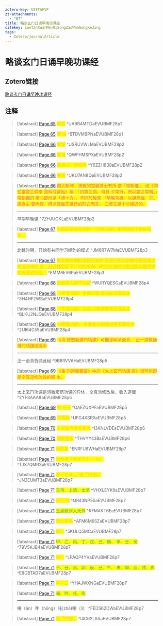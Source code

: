 ```yaml
---
zotero-key: U28TAFVP
zt-attachments:
  - "87"
title: 略谈玄门日诵早晚功课经
citekey: LueTanXuanMenRiSongZaoWanGongKeJing
tags:
  - Zotero/journalArticle
---
```

# 略谈玄门日诵早晚功课经

## Zotero链接

[略谈玄门日诵早晚功课经](zotero://select/library/items/U28TAFVP) 

## 注释


> [!abstract] [Page 65](zotero://open-pdf/library/items/EVUBMF28?page=1&annotation=UA9B4MTD)
> <mark style="color: #ffd400;">修道</mark>
> ^UA9B4MTDaEVUBMF28p1

> [!abstract] [Page 65](zotero://open-pdf/library/items/EVUBMF28?page=1&annotation=BTDVMBPN)
> <mark style="color: #ffd400;">養 生</mark>
> ^BTDVMBPNaEVUBMF28p1

> [!abstract] [Page 66](zotero://open-pdf/library/items/EVUBMF28?page=2&annotation=USRUVWLM)
> <mark style="color: #ffd400;">默誦</mark>
> ^USRUVWLMaEVUBMF28p2

> [!abstract] [Page 66](zotero://open-pdf/library/items/EVUBMF28?page=2&annotation=QWFHMSPX)
> <mark style="color: #ffd400;">直誦</mark>
> ^QWFHMSPXaEVUBMF28p2

> [!abstract] [Page 66](zotero://open-pdf/library/items/EVUBMF28?page=2&annotation=Y9ZZH838)
> <mark style="color: #ffd400;">寇謙之、陸修靜</mark>
> ^Y9ZZH838aEVUBMF28p2

> [!abstract] [Page 66](zotero://open-pdf/library/items/EVUBMF28?page=2&annotation=UKU7AN8Q)
> <mark style="color: #ffd400;">樂誦</mark>
> ^UKU7AN8QaEVUBMF28p2

> [!abstract] [Page 66](zotero://open-pdf/library/items/EVUBMF28?page=2&annotation=7ZHJUGKL)
> <mark style="color: #ff6666;">南北朝時，道教的宮觀道士有所 謂「常朝儀」，如《洞玄靈寶三洞奉 道科戒營始》稱：「四眾三洞，可旦 夕常行，所以謂之常朝。」常朝儀的 核心部份是「禮十方」，不同於後來 「早晚功課」以誦念經、咒、誥為主 要內容，但以其每天舉行的形式而言， 二者又是十分接近的。</mark>
> 
> * * *
> 
> 早期早晚课
> ^7ZHJUGKLaEVUBMF28p2

> [!abstract] [Page 67](zotero://open-pdf/library/items/EVUBMF28?page=3&annotation=JM6R7W7M)
> <mark style="color: #ffd400;">大概即是後來道教 「早晚功課」集體誦經活動的前身。</mark>
> 
> * * *
> 
> 北魏时期，开始有共同学习经韵的模式
> ^JM6R7W7MaEVUBMF28p3

> [!abstract] [Page 67](zotero://open-pdf/library/items/EVUBMF28?page=3&annotation=EMM6EV6P)
> <mark style="color: #ffd400;">南北朝時期的道教已有許 多道士開始脫離俗務而專以修道祀神為 業，在這種風氣下，用於祈神、修行的 誦經活動也開始顯得更加專業和神聖。</mark>
> ^EMM6EV6PaEVUBMF28p3

> [!abstract] [Page 68](zotero://open-pdf/library/items/EVUBMF28?page=4&annotation=WURYQESG)
> <mark style="color: #ffd400;">宏教真人柳守元譔</mark>
> ^WURYQESGaEVUBMF28p4

> [!abstract] [Page 68](zotero://open-pdf/library/items/EVUBMF28?page=4&annotation=3H4HF2WS)
> <mark style="color: #ffd400;">〈早壇功課〉主要以朝 禮元始天尊為主</mark>
> ^3H4HF2WSaEVUBMF28p4

> [!abstract] [Page 68](zotero://open-pdf/library/items/EVUBMF28?page=4&annotation=BLKU2NJQ)
> <mark style="color: #ffd400;">〈午壇功課〉主要 以朝禮靈寶天尊為主</mark>
> ^BLKU2NJQaEVUBMF28p4

> [!abstract] [Page 68](zotero://open-pdf/library/items/EVUBMF28?page=4&annotation=2UI64C55)
> <mark style="color: #ffd400;">〈晚壇功課〉 主要是以朝禮道德天尊為主</mark>
> ^2UI64C55aEVUBMF28p4

> [!abstract] [Page 69](zotero://open-pdf/library/items/EVUBMF28?page=5&annotation=9B8RVVAH)
> <mark style="color: #ff6666;">《清 微宏範道門功課》可能是明清全真、 正一道教通用的功課經版本</mark>
> 
> * * *
> 
> 正一全真皆诵此经
> ^9B8RVVAHaEVUBMF28p5

> [!abstract] [Page 69](zotero://open-pdf/library/items/EVUBMF28?page=5&annotation=2YFSAAA8)
> <mark style="color: #ff6666;">《重 刊道藏輯要》中的《太上玄門功課 經》很可能即是全真道修改後的版 本。</mark>
> 
> * * *
> 
> 太上玄门功课是清微宏范功课的异体，全真派修改后，收入道藏
> ^2YFSAAA8aEVUBMF28p5

> [!abstract] [Page 69](zotero://open-pdf/library/items/EVUBMF28?page=5&annotation=QAEZUXPF)
> <mark style="color: #ffd400;">柳 守元</mark>
> ^QAEZUXPFaEVUBMF28p5

> [!abstract] [Page 69](zotero://open-pdf/library/items/EVUBMF28?page=5&annotation=UFG4XSRX)
> <mark style="color: #ffd400;">吊掛韻</mark>
> ^UFG4XSRXaEVUBMF28p5

> [!abstract] [Page 70](zotero://open-pdf/library/items/EVUBMF28?page=6&annotation=I3KNLVDE)
> <mark style="color: #ffd400;">上祝當今皇帝萬歲</mark>
> ^I3KNLVDEaEVUBMF28p6

> [!abstract] [Page 70](zotero://open-pdf/library/items/EVUBMF28?page=6&annotation=THVYY43B)
> <mark style="color: #ffd400;">鐺釵過板</mark>
> ^THVYY43BaEVUBMF28p6

> [!abstract] [Page 71](zotero://open-pdf/library/items/EVUBMF28?page=7&annotation=ENRFU6WH)
> <mark style="color: #ffd400;">魚鈴板</mark>
> ^ENRFU6WHaEVUBMF28p7

> [!abstract] [Page 71](zotero://open-pdf/library/items/EVUBMF28?page=7&annotation=TJX7QMR3)
> <mark style="color: #ffd400;">木魚板「老子八十一 化」</mark>
> ^TJX7QMR3aEVUBMF28p7

> [!abstract] [Page 71](zotero://open-pdf/library/items/EVUBMF28?page=7&annotation=JN3EUMT3)
> <mark style="color: #ffd400;">起「三清」、落「四 御」</mark>
> ^JN3EUMT3aEVUBMF28p7

> [!abstract] [Page 71](zotero://open-pdf/library/items/EVUBMF28?page=7&annotation=VHXLEYK9)
> <mark style="color: #5fb236;">玉清、上清、太清</mark>
> ^VHXLEYK9aEVUBMF28p7

> [!abstract] [Page 71](zotero://open-pdf/library/items/EVUBMF28?page=7&annotation=QR43NP5S)
> <mark style="color: #ffd400;">起三 清</mark>
> ^QR43NP5SaEVUBMF28p7

> [!abstract] [Page 71](zotero://open-pdf/library/items/EVUBMF28?page=7&annotation=RFMAKT6E)
> <mark style="color: #5fb236;">玉皇赦罪大天尊</mark>
> ^RFMAKT6EaEVUBMF28p7

> [!abstract] [Page 71](zotero://open-pdf/library/items/EVUBMF28?page=7&annotation=AFM6M66Z)
> <mark style="color: #ffd400;">滾七星點</mark>
> ^AFM6M66ZaEVUBMF28p7

> [!abstract] [Page 71](zotero://open-pdf/library/items/EVUBMF28?page=7&annotation=5KULQ5MC)
> <mark style="color: #ffd400;">緊七</mark>
> ^5KULQ5MCaEVUBMF28p7

> [!abstract] [Page 71](zotero://open-pdf/library/items/EVUBMF28?page=7&annotation=79V5KJB4)
> <mark style="color: #5fb236;">甲、乙、丙、丁、戊、己、庚、 辛、壬、癸</mark>
> ^79V5KJB4aEVUBMF28p7

> [!abstract] [Page 71](zotero://open-pdf/library/items/EVUBMF28?page=7&annotation=LPAQP4YV)
> <mark style="color: #ffd400;">慢八</mark>
> ^LPAQP4YVaEVUBMF28p7

> [!abstract] [Page 71](zotero://open-pdf/library/items/EVUBMF28?page=7&annotation=E8GBTAD7)
> <mark style="color: #5fb236;">子、丑、寅、卯、辰、巳、午、 未、申、酉、戌、亥</mark>
> ^E8GBTAD7aEVUBMF28p7

> [!abstract] [Page 71](zotero://open-pdf/library/items/EVUBMF28?page=7&annotation=YHAJWXNG)
> <mark style="color: #ffd400;">平十二</mark>
> ^YHAJWXNGaEVUBMF28p7

> [!abstract] [Page 71](zotero://open-pdf/library/items/EVUBMF28?page=7&annotation=FEDS62DW)
> <mark style="color: #5fb236;">唵、吽、吒、唎</mark>
> 
> * * *
> 
> 唵（ǎn）吽（hōng）吒(zhā)唎（lì）
> ^FEDS62DWaEVUBMF28p7

> [!abstract] [Page 71](zotero://open-pdf/library/items/EVUBMF28?page=7&annotation=I4C62LSA)
> <mark style="color: #ffd400;">落「四御」</mark>
> ^I4C62LSAaEVUBMF28p7



